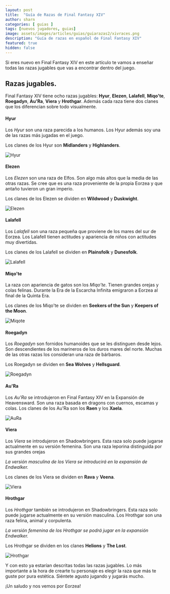 ```yaml
---
layout: post
title:  "Guía de Razas de Final Fantasy XIV"
author: sharn
categories: [ guias ]
tags: [nuevos jugadores, guias]
image: assets/images/articles/guias/guiarazas2/xivraces.png
description: "Guía de razas en español de Final Fantasy XIV"
featured: true
hidden: false
---
```

Si eres nuevo en Final Fantasy XIV en este artículo te vamos a enseñar todas las razas jugables que vas a encontrar dentro del juego.

## Razas jugables.

Final Fantasy XIV tiene ocho razas jugables: **Hyur**, **Elezen**, **Lalafell**, **Miqo'te**, **Roegadyn**, **Au'Ra**, **Viera** y **Hrothgar**. Además cada raza tiene dos clanes que los diferencian sobre todo visualmente.

#### Hyur

Los *Hyur* son una raza parecida a los humanos. Los Hyur además soy una de las razas más jugadas en el juego.

Los clanes de los Hyur son **Midlanders** y **Highlanders**.

![Hyur](/assets/images/articles/guias/guiarazas2/hyur.jpg)

#### Elezen

Los *Elezen* son una raza de Elfos. Son algo más altos que la media de las otras razas. Se cree que es una raza proveniente de la propia Eorzea y que antaño tuvieron un gran imperio.

Los clanes de los Elezen se dividen en **Wildwood** y **Duskwight**.

![Elezen](/assets/images/articles/guias/guiarazas2/elezen.png)

#### Lalafell

Los *Lalafell* son una raza pequeña que proviene de los mares del sur de Eorzea. Los Lalafell tienen actitudes y apariencia de niños con actitudes muy divertidas.

Los clanes de los Lalafell se dividen en **Plainsfolk** y **Dunesfolk**.

![Lalafell](/assets/images/articles/guias/guiarazas2/lalafell.jpg)

#### Miqo'te

La raza con apariencia de gatos son los *Miqo’te*. Tienen grandes orejas y colas felinas. Durante la Era de la Escarcha Infinita emigraron a Eorzea al final de la Quinta Era.

Los clanes de los Miqo'te se dividen en **Seekers of the Sun** y **Keepers of the Moon**.

![Miqote](/assets/images/articles/guias/guiarazas2/miqote.png)

#### Roegadyn
Los *Roegadyn* son fornidos humanoides que se les distinguen desde lejos. Son descendientes de los marineros de los duros mares del norte. Muchas de las otras razas los consideran una raza de bárbaros.

Los Roegadyn se dividen en **Sea Wolves** y **Hellsguard**.

![Roegadyn](/assets/images/articles/guias/guiarazas2/roegadyn.png)

#### Au'Ra

Los *Au'Ra* se introdujeron en Final Fantasy XIV en la Expansión de Heavensward. Son una raza basada en dragons con cuernos, escamas y colas.
Los clanes de los Au'Ra son los **Raen** y los **Xaela**.

![AuRa](/assets/images/articles/guias/guiarazas2/aura.png)

#### Viera

Los *Viera* se introdujeron en Shadowbringers. Esta raza solo puede jugarse actualmente en su versión femenina. Son una raza leporina distinguida por sus grandes orejas

*La versión masculina de los Viera se introducirá en la expansión de Endwalker.*

Los clanes de los Viera se dividen en **Rava** y **Veena**.

![Viera](/assets/images/articles/guias/guiarazas2/viera.jpg)

#### Hrothgar

Los *Hrothgar* también se introdujeron en Shadowbringers. Esta raza solo puede jugarse actualmente en su versión masculina. Los Hrothgar son una raza felina, animal y corpulenta.

*La versión femenina de los Hrothgar se podrá jugar en la expansión Endwalker.*

Los Hrothgar se dividen en los clanes **Helions** y **The Lost**.

![Hrothgar](/assets/images/articles/guias/guiarazas2/hrothgar.png)

Y con esto ya estarían descritas todas las razas jugables. Lo más importante a la hora de crearte tu personaje es elegir la raza que más te guste por pura estética. Siéntete agusto jugando y jugarás mucho.

¡Un saludo y nos vemos por Eorzea!
